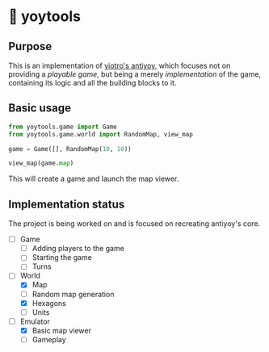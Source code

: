 # 🧍 yoytools

## Purpose

This is an implementation of [yiotro's antiyoy](https://github.com/yiotro/Antiyoy), which focuses not on providing a *playable game*, but being a merely *implementation* of the game, containing its logic and all the building blocks to it.

## Basic usage

```python
from yoytools.game import Game
from yoytools.game.world import RandomMap, view_map

game = Game([], RandomMap(10, 10))

view_map(game.map)
```

This will create a game and launch the map viewer.

## Implementation status

The project is being worked on and is focused on recreating antiyoy's core.

- [ ] Game
  - [ ] Adding players to the game
  - [ ] Starting the game
  - [ ] Turns

- [ ] World
  - [x] Map
  - [ ] Random map generation
  - [x] Hexagons
  - [ ] Units

- [ ] Emulator
  - [x] Basic map viewer
  - [ ] Gameplay